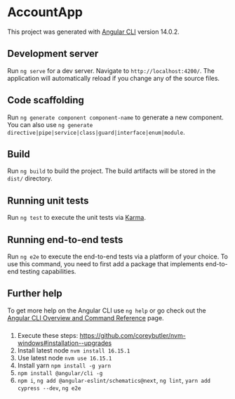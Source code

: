 # AccountApp

This project was generated with [Angular CLI](https://github.com/angular/angular-cli) version 14.0.2.

## Development server

Run `ng serve` for a dev server. Navigate to `http://localhost:4200/`. The application will automatically reload if you change any of the source files.

## Code scaffolding

Run `ng generate component component-name` to generate a new component. You can also use `ng generate directive|pipe|service|class|guard|interface|enum|module`.

## Build

Run `ng build` to build the project. The build artifacts will be stored in the `dist/` directory.

## Running unit tests

Run `ng test` to execute the unit tests via [Karma](https://karma-runner.github.io).

## Running end-to-end tests

Run `ng e2e` to execute the end-to-end tests via a platform of your choice. To use this command, you need to first add a package that implements end-to-end testing capabilities.

## Further help

To get more help on the Angular CLI use `ng help` or go check out the [Angular CLI Overview and Command Reference](https://angular.io/cli) page.

###
1. Execute these steps: https://github.com/coreybutler/nvm-windows#installation--upgrades
2. Install latest node `nvm install 16.15.1 `
3. Use latest node `nvm use 16.15.1 `
4. Install yarn `npm install -g yarn`
5. `npm install @angular/cli -g`
6. `npm i`, `ng add @angular-eslint/schematics@next`, `ng lint`, `yarn add cypress --dev`, `ng e2e`